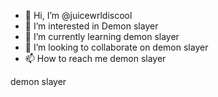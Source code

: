 - 👋 Hi, I’m @juicewrldiscool
- 👀 I’m interested in Demon slayer
- 🌱 I’m currently learning demon slayer
- 💞️ I’m looking to collaborate on demon slayer
- 📫 How to reach me demon slayer

<!---Demon slayer
juicewrldiscool/juicewrldiscool is a ✨ special ✨ repository because its `README.md` (this file) appears on your GitHub profile.
You can click the Preview link to take a look at your changes.
--->demon slayer
